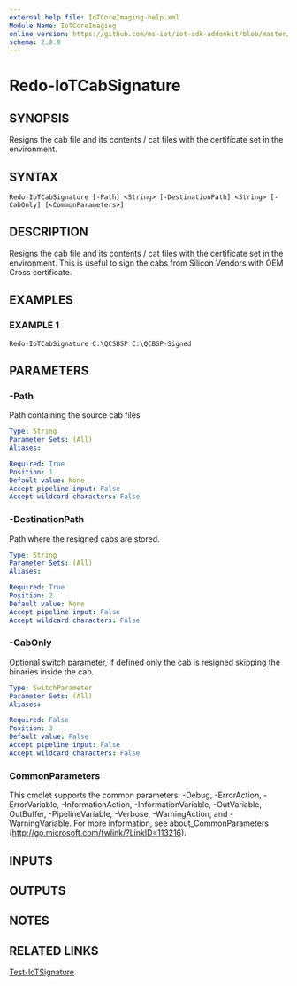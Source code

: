 ```yaml
---
external help file: IoTCoreImaging-help.xml
Module Name: IoTCoreImaging
online version: https://github.com/ms-iot/iot-adk-addonkit/blob/master/Tools/IoTCoreImaging/Docs/Redo-IoTCabSignature.md
schema: 2.0.0
---
```


# Redo-IoTCabSignature

## SYNOPSIS
Resigns the cab file and its contents / cat files with the certificate set in the environment.

## SYNTAX

```
Redo-IoTCabSignature [-Path] <String> [-DestinationPath] <String> [-CabOnly] [<CommonParameters>]
```

## DESCRIPTION
Resigns the cab file and its contents / cat files with the certificate set in the environment.
This is useful to sign the cabs from Silicon Vendors with OEM Cross certificate.

## EXAMPLES

### EXAMPLE 1
```
Redo-IoTCabSignature C:\QCSBSP C:\QCBSP-Signed
```

## PARAMETERS

### -Path
Path containing the source cab files

```yaml
Type: String
Parameter Sets: (All)
Aliases:

Required: True
Position: 1
Default value: None
Accept pipeline input: False
Accept wildcard characters: False
```

### -DestinationPath
Path where the resigned cabs are stored.

```yaml
Type: String
Parameter Sets: (All)
Aliases:

Required: True
Position: 2
Default value: None
Accept pipeline input: False
Accept wildcard characters: False
```

### -CabOnly
Optional switch parameter, if defined only the cab is resigned skipping the binaries inside the cab.

```yaml
Type: SwitchParameter
Parameter Sets: (All)
Aliases:

Required: False
Position: 3
Default value: False
Accept pipeline input: False
Accept wildcard characters: False
```

### CommonParameters
This cmdlet supports the common parameters: -Debug, -ErrorAction, -ErrorVariable, -InformationAction, -InformationVariable, -OutVariable, -OutBuffer, -PipelineVariable, -Verbose, -WarningAction, and -WarningVariable.
For more information, see about_CommonParameters (http://go.microsoft.com/fwlink/?LinkID=113216).

## INPUTS

## OUTPUTS

## NOTES

## RELATED LINKS

[Test-IoTSignature](Test-IoTSignature.md)

